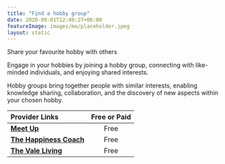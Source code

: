 ```yaml
---
title: "Find a hobby group"
date: 2020-09-01T12:49:27+06:00
featureImage: images/ma/placeholder.jpeg
layout: static
---
```


Share your favourite hobby with others

Engage in your hobbies by joining a hobby group, connecting with like-minded individuals, and enjoying shared interests.

Hobby groups bring together people with similar interests, enabling knowledge sharing, collaboration, and the discovery of new aspects within your chosen hobby.

| Provider Links      | Free or Paid  |  
| :-----------          | :--------------:      |  
| [**Meet Up**](https://www.meetup.com/) | Free  | 
| [**The Happiness Coach**](https://thehappinesscoach.com/why-hobbies-are-important/) | Free  | 
| [**The Vale Living**](https://www.thevaleliving.co.uk/why-joining-a-hobby-club-is-good-for-your-wellbeing/) | Free  | 
  

<br/><br/>






